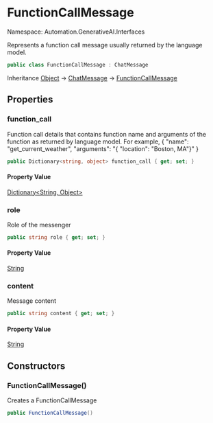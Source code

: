 # FunctionCallMessage

Namespace: Automation.GenerativeAI.Interfaces

Represents a function call message usually returned by the language model.

```csharp
public class FunctionCallMessage : ChatMessage
```

Inheritance [Object](https://docs.microsoft.com/en-us/dotnet/api/system.object) → [ChatMessage](./automation.generativeai.interfaces.chatmessage.md) → [FunctionCallMessage](./automation.generativeai.interfaces.functioncallmessage.md)

## Properties

### **function_call**

Function call details that contains function name and arguments of 
 the function as returned by language model. For example, 
 { "name": "get_current_weather",
 "arguments": "{ \"location\": \"Boston, MA\"}" }

```csharp
public Dictionary<string, object> function_call { get; set; }
```

#### Property Value

[Dictionary&lt;String, Object&gt;](https://docs.microsoft.com/en-us/dotnet/api/system.collections.generic.dictionary-2)<br>

### **role**

Role of the messenger

```csharp
public string role { get; set; }
```

#### Property Value

[String](https://docs.microsoft.com/en-us/dotnet/api/system.string)<br>

### **content**

Message content

```csharp
public string content { get; set; }
```

#### Property Value

[String](https://docs.microsoft.com/en-us/dotnet/api/system.string)<br>

## Constructors

### **FunctionCallMessage()**

Creates a FunctionCallMessage

```csharp
public FunctionCallMessage()
```
